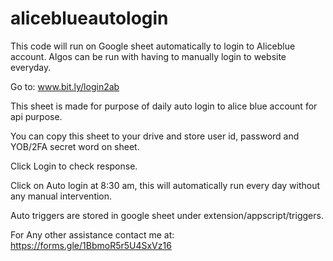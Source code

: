 # aliceblueautologin
This code will run on Google sheet automatically to login to Aliceblue account. Algos can be run with having to manually login to website everyday. 


Go to: www.bit.ly/login2ab

This sheet is made for purpose of daily auto login to alice blue account for api purpose.

You can copy this sheet to your drive and store user id, password and YOB/2FA secret word on sheet.

Click Login to check response.

Click on Auto login at 8:30 am, this will automatically run every day without any manual intervention.

Auto triggers are stored in google sheet under extension/appscript/triggers.

For Any other assistance contact me at: https://forms.gle/1BbmoR5r5U4SxVz16
